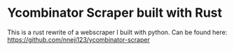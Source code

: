 # Ycombinator Scraper built with Rust
This is a rust rewrite of a webscraper I built with python. Can be found here: https://github.com/nneji123/ycombinator-scraper
